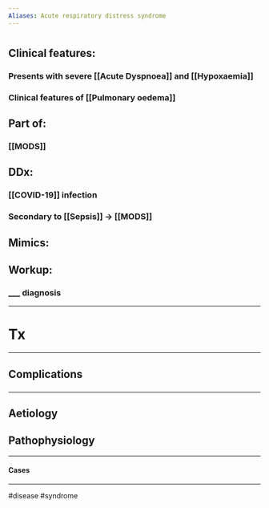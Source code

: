 ```yaml
---
Aliases: Acute respiratory distress syndrome
---
```

# 
## Clinical features:
### Presents with severe [[Acute Dyspnoea]] and [[Hypoxaemia]]
### Clinical features of [[Pulmonary oedema]]
## Part of:
### [[MODS]]
## DDx:
### [[COVID-19]] infection
### Secondary to [[Sepsis]] -> [[MODS]]
## Mimics:
###
## Workup:
### ___ diagnosis
---
# Tx

---
## Complications
###

---
## Aetiology
## Pathophysiology

---
#### Cases


---
#disease #syndrome 